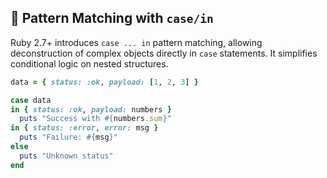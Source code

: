 ## 🎯 Pattern Matching with `case/in`

Ruby 2.7+ introduces `case ... in` pattern matching, allowing deconstruction of complex objects directly in `case` statements. It simplifies conditional logic on nested structures.

```ruby
data = { status: :ok, payload: [1, 2, 3] }

case data
in { status: :ok, payload: numbers }
  puts "Success with #{numbers.sum}"
in { status: :error, error: msg }
  puts "Failure: #{msg}"
else
  puts "Unknown status"
end
```